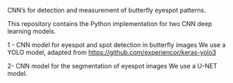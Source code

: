 CNN’s for detection and measurement of butterfly eyespot patterns.

This repository contains the Python implementation for two CNN deep learning models.

1 - CNN model for eyespot and spot detection in butterfly images
We use a YOLO model, adapted from https://github.com/experiencor/keras-yolo3

2- CNN model for the segmentation of eyespot images
We use a U-NET model.
